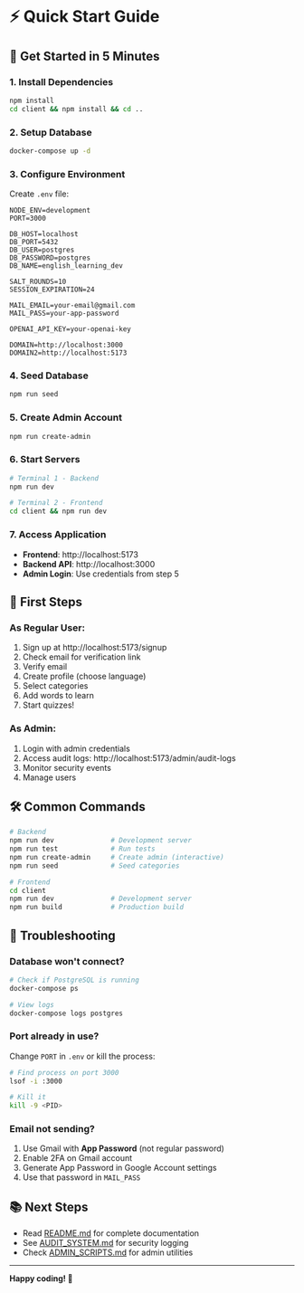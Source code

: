 # ⚡ Quick Start Guide

## 🚀 Get Started in 5 Minutes

### 1. Install Dependencies
```bash
npm install
cd client && npm install && cd ..
```

### 2. Setup Database
```bash
docker-compose up -d
```

### 3. Configure Environment
Create `.env` file:
```env
NODE_ENV=development
PORT=3000

DB_HOST=localhost
DB_PORT=5432
DB_USER=postgres
DB_PASSWORD=postgres
DB_NAME=english_learning_dev

SALT_ROUNDS=10
SESSION_EXPIRATION=24

MAIL_EMAIL=your-email@gmail.com
MAIL_PASS=your-app-password

OPENAI_API_KEY=your-openai-key

DOMAIN=http://localhost:3000
DOMAIN2=http://localhost:5173
```

### 4. Seed Database
```bash
npm run seed
```

### 5. Create Admin Account
```bash
npm run create-admin
```

### 6. Start Servers
```bash
# Terminal 1 - Backend
npm run dev

# Terminal 2 - Frontend
cd client && npm run dev
```

### 7. Access Application
- **Frontend**: http://localhost:5173
- **Backend API**: http://localhost:3000
- **Admin Login**: Use credentials from step 5

## 📱 First Steps

### As Regular User:
1. Sign up at http://localhost:5173/signup
2. Check email for verification link
3. Verify email
4. Create profile (choose language)
5. Select categories
6. Add words to learn
7. Start quizzes!

### As Admin:
1. Login with admin credentials
2. Access audit logs: http://localhost:5173/admin/audit-logs
3. Monitor security events
4. Manage users

## 🛠️ Common Commands

```bash
# Backend
npm run dev              # Development server
npm run test             # Run tests
npm run create-admin     # Create admin (interactive)
npm run seed             # Seed categories

# Frontend
cd client
npm run dev              # Development server
npm run build            # Production build
```

## 🔧 Troubleshooting

### Database won't connect?
```bash
# Check if PostgreSQL is running
docker-compose ps

# View logs
docker-compose logs postgres
```

### Port already in use?
Change `PORT` in `.env` or kill the process:
```bash
# Find process on port 3000
lsof -i :3000

# Kill it
kill -9 <PID>
```

### Email not sending?
1. Use Gmail with **App Password** (not regular password)
2. Enable 2FA on Gmail account
3. Generate App Password in Google Account settings
4. Use that password in `MAIL_PASS`

## 📚 Next Steps

- Read [README.md](./README.md) for complete documentation
- See [AUDIT_SYSTEM.md](./AUDIT_SYSTEM.md) for security logging
- Check [ADMIN_SCRIPTS.md](./ADMIN_SCRIPTS.md) for admin utilities

---

**Happy coding! 🎉**

